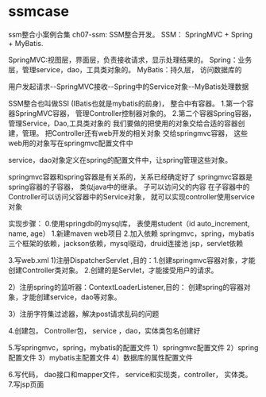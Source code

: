 # ssmcase
ssm整合小案例合集
ch07-ssm: SSM整合开发。
SSM： SpringMVC + Spring + MyBatis.

SpringMVC:视图层，界面层，负责接收请求，显示处理结果的。
Spring：业务层，管理service，dao，工具类对象的。
MyBatis：持久层， 访问数据库的

用户发起请求--SpringMVC接收--Spring中的Service对象--MyBatis处理数据

SSM整合也叫做SSI (IBatis也就是mybatis的前身)， 整合中有容器。
1.第一个容器SpringMVC容器， 管理Controller控制器对象的。
2.第二个容器Spring容器，管理Service，Dao,工具类对象的
我们要做的把使用的对象交给合适的容器创建，管理。 把Controller还有web开发的相关对象
交给springmvc容器， 这些web用的对象写在springmvc配置文件中

service，dao对象定义在spring的配置文件中，让spring管理这些对象。

springmvc容器和spring容器是有关系的，关系已经确定好了
springmvc容器是spring容器的子容器， 类似java中的继承。 子可以访问父的内容
在子容器中的Controller可以访问父容器中的Service对象， 就可以实现controller使用service对象

实现步骤：
0.使用springdb的mysql库， 表使用student（id auto_increment, name, age）
1.新建maven web项目
2.加入依赖
  springmvc，spring，mybatis三个框架的依赖，jackson依赖，mysql驱动，druid连接池
  jsp，servlet依赖

3.写web.xml
  1)注册DispatcherServlet ,目的：1.创建springmvc容器对象，才能创建Controller类对象。
                                2.创建的是Servlet，才能接受用户的请求。

  2）注册spring的监听器：ContextLoaderListener,目的： 创建spring的容器对象，才能创建service，dao等对象。

  3）注册字符集过滤器，解决post请求乱码的问题


4.创建包， Controller包， service ，dao，实体类包名创建好

5.写springmvc，spring，mybatis的配置文件
 1）springmvc配置文件
 2）spring配置文件
 3）mybatis主配置文件
 4）数据库的属性配置文件

6.写代码， dao接口和mapper文件， service和实现类，controller， 实体类。
7.写jsp页面
